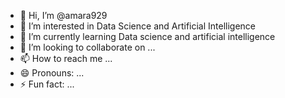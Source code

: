 - 👋 Hi, I’m @amara929
- 👀 I’m interested in Data Science and Artificial Intelligence
- 🌱 I’m currently learning Data science and artificial intelligence
- 💞️ I’m looking to collaborate on ...
- 📫 How to reach me ...
- 😄 Pronouns: ...
- ⚡ Fun fact: ...

<!---
amara929/amara929 is a ✨ special ✨ repository because its `README.md` (this file) appears on your GitHub profile.
You can click the Preview link to take a look at your changes.
--->
